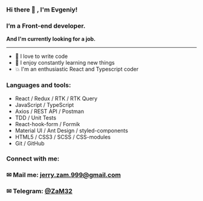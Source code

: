 ### Hi there 👋 , I'm Evgeniy!

### I’m a Front-end developer.

<b>And I'm currently looking for a job.</b>
<hr>
<ul>
  <li>🙌 I love to write code</li>
  <li>💪 I enjoy constantly learning new things</li>
  <li>💥 I'm an enthusiastic React and Typescript coder</li>
 </ul>
<h3>Languages and tools:</h3>

<ul>
<li>React / Redux / RTK / RTK Query</li>
<li>JavaScript / TypeScript</li>
<li>Axios / REST API / Postman</li>
<li>TDD / Unit Tests</li>
<li>React-hook-form / Formik</li>
<li>Material UI / Ant Design / styled-components</li>
<li>HTML5 / CSS3 / SCSS / CSS-modules</li>
<li>Git / GitHub</li>
</ul>
<h3>Connect with me:</h3>

### &#9993; Mail me: jerry.zam.999@gmail.com

### &#9993; Telegram: [@ZaM32](https://t.me/ZaM32)

#

